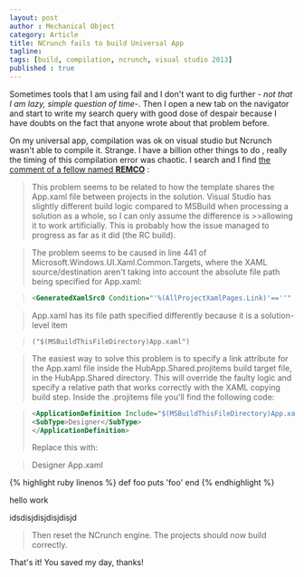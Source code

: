 ```yaml
---
layout: post
author : Mechanical Object
category: Article
title: NCrunch fails to build Universal App
tagline: 
tags: [build, compilation, ncrunch, visual studio 2013]
published : true
---
```

Sometimes tools that I am using fail and I don't want to dig further _- not that I am lazy, simple question of time-_. Then I open a new tab on the navigator and start to write my search query with good dose of despair because I have doubts on the fact that anyone wrote about that problem before. 

<!--more-->

On my universal app, compilation was ok on visual studio but Ncrunch wasn't able to compile it. Strange. I have a billion other things to do , really the timing of this compilation error was chaotic. 
I search and I find <a href="http://forum.ncrunch.net/yaf_postst1241_NCrunch-Failing-to-comple--Windows-and--WindowsPhone-projects-inside-Universal-Application-solution.aspx" target="_blank">the comment of a fellow named **REMCO**</a> :


> This problem seems to be related to how the template shares the App.xaml file between projects in the solution.
>Visual Studio has slightly different build logic compared to MSBuild when processing a solution as a whole, so I can only assume the difference is >>allowing it to work artificially. This is probably how the issue managed to progress as far as it did (the RC build).

>The problem seems to be caused in line 441 of Microsoft.Windows.UI.Xaml.Common.Targets, where the XAML source/destination aren't taking into account the absolute file path being specified for App.xaml:

>```xml
><GeneratedXamlSrc0 Condition="'%(AllProjectXamlPages.Link)'==''" Include="@(AllProjectXamlPages->'$(XamlGeneratedOutputPath)%(Identity)')" />
>```

>App.xaml has its file path specified differently because it is a solution-level item 

>```
>("$(MSBuildThisFileDirectory)App.xaml")
>```

>The easiest way to solve this problem is to specify a link attribute for the App.xaml file inside the HubApp.Shared.projitems build target file, in the HubApp.Shared directory. This will override the faulty logic and specify a relative path that works correctly with the XAML copying build step. Inside the .projitems file you'll find the following code:

>```xml
><ApplicationDefinition Include="$(MSBuildThisFileDirectory)App.xaml">
><SubType>Designer</SubType>
></ApplicationDefinition>
>```
>Replace this with:

><ApplicationDefinition Include="$(MSBuildThisFileDirectory)App.xaml">
><SubType>Designer</SubType>
><Link>App.xaml</Link>
></ApplicationDefinition>

{% highlight ruby linenos %}
def foo
  puts 'foo'
end
{% endhighlight %}


hello work

idsdisjdisjdisjdisjd


>Then reset the NCrunch engine. The projects should now build correctly.

That's it! You saved my day, thanks!